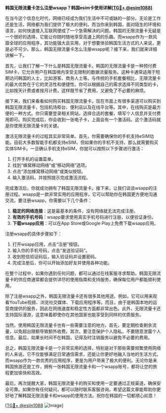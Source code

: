 **韩国无限流量卡怎么注册wsapp？韩国esim卡使用详解[[TG💪+ @esim1088](https://t.me/s/esim1088)]**

在当今这个信息化时代，网络已经成为我们生活中不可或缺的一部分。无论是工作还是生活，网络都为我们提供了极大的便利。而当你来到韩国，面对陌生的环境和语言，如何快速接入互联网便成了一个急需解决的问题。韩国的无限流量卡无疑是一个很好的选择，它能让你随时随地享受高速上网的乐趣。而wsapp作为一款风靡全球的应用程序，其功能强大且实用，对于想要体验韩国生活方式的人来说，更是必不可少。那么，韩国无限流量卡怎么注册wsapp呢？接下来，我们就来详细讲解一下。

首先，让我们了解一下什么是韩国无限流量卡。韩国的无限流量卡是一种预付费SIM卡，它允许用户在韩国境内享受无限制的数据流量服务。这种卡通常适用于短期访问韩国的人士，比如游客、商务人士等。与传统的手机套餐相比，无限流量卡的最大优势在于它的灵活性和便捷性。你可以根据自己的需求选择不同类型的卡，比如按天计费或者按月计费，这样既节省了费用，又避免了不必要的麻烦。

接下来，我们来看看如何购买韩国无限流量卡。现在市面上有很多渠道可以购买到韩国无限流量卡，包括机场柜台、便利店以及在线平台等。其中，在线购买是最方便的一种方式。你只需要登录相关网站，选择合适的套餐，填写个人信息并支付费用即可。购买完成后，你会收到一张电子卡，上面会有一个激活码。这个激活码就是你使用无限流量卡的关键。

激活无限流量卡的过程其实非常简单。首先，你需要确保你的手机支持eSIM功能。目前大多数智能手机都支持eSIM，但如果你的手机不支持，那么就需要购买实体SIM卡。一旦确认手机支持eSIM，你就可以按照以下步骤进行激活：

1. 打开手机的设置菜单。
2. 找到“蜂窝移动网络”或“移动网络”选项。
3. 点击“添加蜂窝移动网络”或类似按钮。
4. 输入激活码，并按照提示完成激活流程。

完成激活后，你就成功拥有了韩国无限流量卡。接下来，让我们谈谈wsapp的注册过程。wsapp是一款非常实用的应用程序，它可以帮助你在韩国更方便地沟通交流。要注册wsapp，你需要以下几个条件：

1. **稳定的网络连接**：这是最基本的条件，没有网络就无法完成注册。
2. **有效的手机号码**：wsapp要求使用真实手机号码进行注册，以便验证身份。
3. **下载wsapp应用**：可以在App Store或Google Play上免费下载wsapp应用。

注册wsapp的具体步骤如下：

1. 打开wsapp应用，点击“注册”按钮。
2. 输入你的手机号码，点击“发送验证码”。
3. 收到短信验证码后，输入验证码并设置密码。
4. 完成注册后，你可以开始添加好友并使用各种功能。

在整个过程中，如果你遇到任何问题，都可以通过在线客服寻求帮助。韩国无限流量卡的供应商通常都会提供详尽的使用指南和支持服务，确保每位用户都能顺利使用。

除了注册wsapp之外，韩国无限流量卡还有很多其他用途。例如，它可以用来观看YouTube视频、浏览社交媒体、下载应用程序等。而且，由于是韩国本地的运营商提供的服务，因此在网络速度和稳定性方面都非常出色。此外，无限流量卡还支持国际漫游，这意味着即使你在其他国家也能享受到同样的优质服务。

当然，使用韩国无限流量卡也有一些需要注意的地方。首先，要定期检查剩余流量，以免超出限额导致额外收费。其次，要注意保护个人隐私，不要随意泄露个人信息。最后，如果长时间不在韩国，记得及时注销服务以避免不必要的费用。

总之，韩国无限流量卡是一个非常实用的选择，特别是对于那些需要频繁使用网络的人来说。它不仅能够满足日常通信需求，还能让你更好地融入当地的生活方式。而wsapp作为一款优秀的应用程序，更是为用户带来了极大的便利。无论你是来韩国旅游还是工作，拥有一张韩国无限流量卡和一个wsapp账号，都将让您的旅程更加愉快和高效。

最后，再次提醒大家，韩国无限流量卡的购买和使用一定要通过正规渠道，确保安全可靠。如果你有任何疑问，都可以随时联系客服咨询。希望这篇文章能帮助你更好地了解韩国无限流量卡和wsapp的使用方法。祝你在韩国的一切都顺心如意！

[[TG💪+ @esim1088](https://t.me/s/esim1088) ![Image](https://i.postimg.cc/4NQfJmqS/Snipaste-2025-05-13-00-14-12.png)]